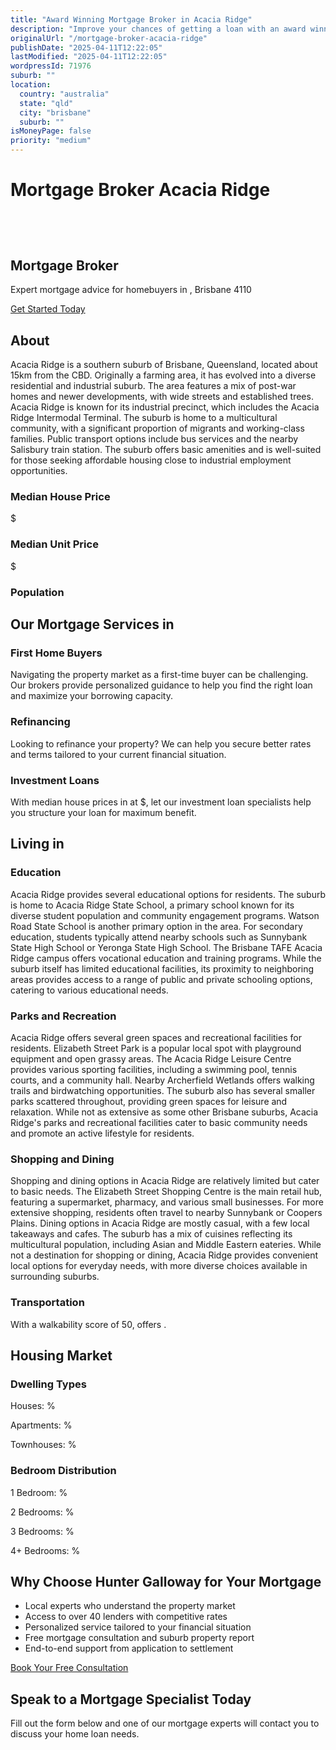 ```yaml
---
title: "Award Winning Mortgage Broker in Acacia Ridge"
description: "Improve your chances of getting a loan with an award winning mortgage broker. We have one of the highest loan approval rates in the country."
originalUrl: "/mortgage-broker-acacia-ridge"
publishDate: "2025-04-11T12:22:05"
lastModified: "2025-04-11T12:22:05"
wordpressId: 71976
suburb: ""
location:
  country: "australia"
  state: "qld"
  city: "brisbane"
  suburb: ""
isMoneyPage: false
priority: "medium"
---
```


<h1>Mortgage Broker Acacia Ridge</h1>

<p><br /> <script type="application/ld+json"> { "@context": "https://schema.org", "@type": "ProfessionalService", "name": "Hunter Galloway Mortgage Brokers - ", "description": "Professional mortgage brokers serving and surrounding areas in Brisbane", "url": "https://www.huntergalloway.com.au/mortgage-broker-/", "telephone": "+61733766400", "address": { "@type": "PostalAddress", "streetAddress": "Level 34, 1 Eagle St", "addressLocality": "Brisbane", "addressRegion": "QLD", "postalCode": "4000", "addressCountry": "AU" }, "geo": { "@type": "GeoCoordinates", "latitude": "", "longitude": "" }, "areaServed": { "@type": "City", "name": "" }, "priceRange": "$$" } </script></p> <header></header> <section class="hero-section"> <div class="container"> <h1>Mortgage Broker</h1> <p class="lead">Expert mortgage advice for homebuyers in , Brisbane 4110</p> <p><a class="btn btn-primary" href="#contact-form">Get Started Today</a></p> </div> </section> <section class="suburb-overview"> <div class="container"> <h2>About</h2> <div class="suburb-description"> <p>Acacia Ridge is a southern suburb of Brisbane, Queensland, located about 15km from the CBD. Originally a farming area, it has evolved into a diverse residential and industrial suburb. The area features a mix of post-war homes and newer developments, with wide streets and established trees. Acacia Ridge is known for its industrial precinct, which includes the Acacia Ridge Intermodal Terminal. The suburb is home to a multicultural community, with a significant proportion of migrants and working-class families. Public transport options include bus services and the nearby Salisbury train station. The suburb offers basic amenities and is well-suited for those seeking affordable housing close to industrial employment opportunities.</p> </div> <div class="suburb-stats"> <div class="stat-item"> <h3>Median House Price</h3> <p>$</p> </div> <div class="stat-item"> <h3>Median Unit Price</h3> <p>$</p> </div> <div class="stat-item"> <h3>Population</h3> </div> </div> </div> </section> <section class="mortgage-services"> <div class="container"> <h2>Our Mortgage Services in</h2> <div class="services-grid"> <div class="service-item"> <h3>First Home Buyers</h3> <p>Navigating the property market as a first-time buyer can be challenging. Our brokers provide personalized guidance to help you find the right loan and maximize your borrowing capacity.</p> </div> <div class="service-item"> <h3>Refinancing</h3> <p>Looking to refinance your property? We can help you secure better rates and terms tailored to your current financial situation.</p> </div> <div class="service-item"> <h3>Investment Loans</h3> <p>With median house prices in at $, let our investment loan specialists help you structure your loan for maximum benefit.</p> </div> </div> </div> </section> <section class="suburb-living"> <div class="container"> <h2>Living in</h2> <div class="living-aspect"> <h3>Education</h3> <p>Acacia Ridge provides several educational options for residents. The suburb is home to Acacia Ridge State School, a primary school known for its diverse student population and community engagement programs. Watson Road State School is another primary option in the area. For secondary education, students typically attend nearby schools such as Sunnybank State High School or Yeronga State High School. The Brisbane TAFE Acacia Ridge campus offers vocational education and training programs. While the suburb itself has limited educational facilities, its proximity to neighboring areas provides access to a range of public and private schooling options, catering to various educational needs.</p> </div> <div class="living-aspect"> <h3>Parks and Recreation</h3> <p>Acacia Ridge offers several green spaces and recreational facilities for residents. Elizabeth Street Park is a popular local spot with playground equipment and open grassy areas. The Acacia Ridge Leisure Centre provides various sporting facilities, including a swimming pool, tennis courts, and a community hall. Nearby Archerfield Wetlands offers walking trails and birdwatching opportunities. The suburb also has several smaller parks scattered throughout, providing green spaces for leisure and relaxation. While not as extensive as some other Brisbane suburbs, Acacia Ridge's parks and recreational facilities cater to basic community needs and promote an active lifestyle for residents.</p> </div> <div class="living-aspect"> <h3>Shopping and Dining</h3> <p>Shopping and dining options in Acacia Ridge are relatively limited but cater to basic needs. The Elizabeth Street Shopping Centre is the main retail hub, featuring a supermarket, pharmacy, and various small businesses. For more extensive shopping, residents often travel to nearby Sunnybank or Coopers Plains. Dining options in Acacia Ridge are mostly casual, with a few local takeaways and cafes. The suburb has a mix of cuisines reflecting its multicultural population, including Asian and Middle Eastern eateries. While not a destination for shopping or dining, Acacia Ridge provides convenient local options for everyday needs, with more diverse choices available in surrounding suburbs.</p> </div> <div class="living-aspect"> <h3>Transportation</h3> <p>With a walkability score of 50, offers .</p> </div> </div> </section> <section class="housing-market"> <div class="container"> <h2>Housing Market</h2> <div class="market-stats"> <div class="stat-column"> <h3>Dwelling Types</h3> <p>Houses: %</p> <p>Apartments: %</p> <p>Townhouses: %</p> </div> <div class="stat-column"> <h3>Bedroom Distribution</h3> <p>1 Bedroom: %</p> <p>2 Bedrooms: %</p> <p>3 Bedrooms: %</p> <p>4+ Bedrooms: %</p> </div> </div> <div class="market-description"></div> </div> </section> <section class="why-choose-us"> <div class="container"> <h2>Why Choose Hunter Galloway for Your Mortgage</h2> <ul class="benefits-list"> <li>Local experts who understand the property market</li> <li>Access to over 40 lenders with competitive rates</li> <li>Personalized service tailored to your financial situation</li> <li>Free mortgage consultation and suburb property report</li> <li>End-to-end support from application to settlement</li> </ul> <div class="cta-container"><a class="btn btn-secondary" href="#contact-form">Book Your Free Consultation</a></div> </div> </section> <section id="contact-form" class="contact-section"> <div class="container"> <h2>Speak to a Mortgage Specialist Today</h2> <p>Fill out the form below and one of our mortgage experts will contact you to discuss your home loan needs.</p> <p></p> </div> </section> <footer></footer>
